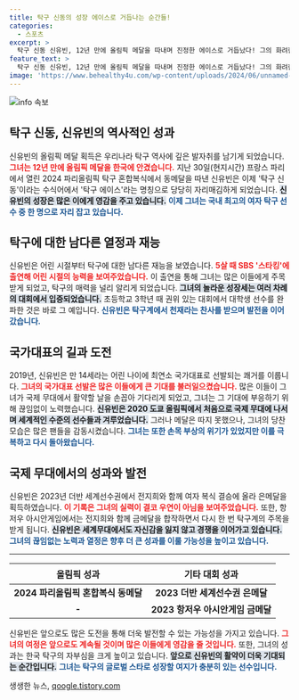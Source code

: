 ```yaml
---
title: 탁구 신동의 성장 에이스로 거듭나는 순간들!
categories:
  - 스포츠
excerpt: >
  탁구 신동 신유빈, 12년 만에 올림픽 메달을 따내며 진정한 에이스로 거듭났다! 그의 화려한 성장 이야기와 끊임없는 도전이 담긴 역전극을 확인해보세요!
feature_text: >
  탁구 신동 신유빈, 12년 만에 올림픽 메달을 따내며 진정한 에이스로 거듭났다! 그의 화려한 성장 이야기와 끊임없는 도전이 담긴 역전극을 확인해보세요!
image: 'https://www.behealthy4u.com/wp-content/uploads/2024/06/unnamed-file.png'
---
```


<p><img src="https://www.behealthy4u.com/wp-content/uploads/2024/06/unnamed-file.png" alt="info 속보" /></p>

<h2 data-ke-size="size26">탁구 신동, 신유빈의 역사적인 성과</h2>

<p data-ke-size="size16"></p>

<p>신유빈의 올림픽 메달 획득은 우리나라 탁구 역사에 깊은 발자취를 남기게 되었습니다. <b><span style="color: #ee2323;">그녀는 12년 만에 올림픽 메달을 한국에 안겼습니다.</span></b> 지난 30일(현지시간) 프랑스 파리에서 열린 2024 파리올림픽 탁구 혼합복식에서 동메달을 따낸 신유빈은 이제 '탁구 신동'이라는 수식어에서 '탁구 에이스'라는 명칭으로 당당히 자리매김하게 되었습니다. <b><span style="background-color: #21538527;">신유빈의 성장은 많은 이에게 영감을 주고 있습니다.</span></b> 
<b><span style="color: #1a5490;">이제 그녀는 국내 최고의 여자 탁구 선수 중 한 명으로 자리 잡고 있습니다.</span></b> </p>

<p data-ke-size="size16"></p>

<h2 data-ke-size="size26">탁구에 대한 남다른 열정과 재능</h2>

<p>신유빈은 어린 시절부터 탁구에 대한 남다른 재능을 보였습니다. <b><span style="color: #ee2323;">5살 때 SBS '스타킹'에 출연해 어린 시절의 능력을 보여주었습니다.</span></b> 이 출연을 통해 그녀는 많은 이들에게 주목받게 되었고, 탁구의 매력을 널리 알리게 되었습니다. <b><span style="background-color: #21538527;">그녀의 놀라운 성장세는 여러 차례의 대회에서 입증되었습니다.</span></b> 초등학교 3학년 때 권위 있는 대회에서 대학생 선수를 완파한 것은 바로 그 예입니다. <b><span style="color: #1a5490;">신유빈은 탁구계에서 천재라는 찬사를 받으며 발전을 이어갔습니다.</span></b></p>

<p data-ke-size="size16"></p>

<h2 data-ke-size="size26">국가대표의 길과 도전</h2>

<p>2019년, 신유빈은 만 14세라는 어린 나이에 최연소 국가대표로 선발되는 쾌거를 이룹니다. <b><span style="color: #ee2323;">그녀의 국가대표 선발은 많은 이들에게 큰 기대를 불러일으켰습니다.</span></b> 많은 이들이 그녀가 국제 무대에서 활약할 날을 손꼽아 기다리게 되었고, 그녀는 그 기대에 부응하기 위해 끊임없이 노력했습니다. <b><span style="background-color: #21538527;">신유빈은 2020 도쿄 올림픽에서 처음으로 국제 무대에 나서며 세계적인 수준의 선수들과 겨루었습니다.</span></b> 그러나 메달은 따지 못했으나, 그녀의 당찬 모습은 많은 팬들을 감동시켰습니다. <b><span style="color: #1a5490;">그녀는 또한 손목 부상의 위기가 있었지만 이를 극복하고 다시 돌아왔습니다.</span></b></p>

<p data-ke-size="size16"></p>

<h2 data-ke-size="size26">국제 무대에서의 성과와 발전</h2>

<p>신유빈은 2023년 더반 세계선수권에서 전지희와 함께 여자 복식 결승에 올라 은메달을 획득하였습니다. <b><span style="color: #ee2323;">이 기록은 그녀의 실력이 결코 우연이 아님을 보여주었습니다.</span></b> 또한, 항저우 아시안게임에서는 전지희와 함께 금메달을 합작하면서 다시 한 번 탁구계의 주목을 받게 됩니다. <b><span style="background-color: #21538527;">신유빈은 세계무대에서도 자신감을 잃지 않고 경쟁을 이어가고 있습니다.</span></b> <b><span style="color: #1a5490;">그녀의 끊임없는 노력과 열정은 향후 더 큰 성과를 이룰 가능성을 높이고 있습니다.</span></b></p>

<p data-ke-size="size16"></p>

<hr/>

<table style="width: 100%; border-collapse: collapse;">
<thead>
<tr>
<th style="text-align: center; height: 37px;"><b>올림픽 성과</b></th>
<th style="text-align: center; height: 37px;"><b>기타 대회 성과</b></th>
</tr>
</thead>
<tbody>
<tr>
<td style="text-align: center; height: 17px;"><b>2024 파리올림픽 혼합복식 동메달</b></td>
<td style="text-align: center; height: 17px;"><b>2023 더반 세계선수권 은메달</b></td>
</tr>
<tr>
<td style="text-align: center; height: 17px;"><b>-</b></td>
<td style="text-align: center; height: 17px;"><b>2023 항저우 아시안게임 금메달</b></td>
</tr>
</tbody>
</table>

<p data-ke-size="size16"></p>

<p>신유빈은 앞으로도 많은 도전을 통해 더욱 발전할 수 있는 가능성을 가지고 있습니다. <b><span style="color: #ee2323;">그녀의 여정은 앞으로도 계속될 것이며 많은 이들에게 영감을 줄 것입니다.</span></b> 또한, 그녀의 성과는 한국 탁구의 자부심을 크게 높이고 있습니다. <b><span style="background-color: #21538527;">앞으로 신유빈의 활약이 더욱 기대되는 순간입니다.</span></b> <b><span style="color: #1a5490;">그녀는 탁구의 글로벌 스타로 성장할 여지가 충분히 있는 선수입니다.</span></b> </p>

<p data-ke-size="size16"></p>
생생한 뉴스, <a href="https://qoogle.tistory.com" rel="dofollow">qoogle.tistory.com</a>


